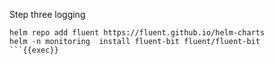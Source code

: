 Step three logging

```
helm repo add fluent https://fluent.github.io/helm-charts
helm -n monitoring  install fluent-bit fluent/fluent-bit 
```{{exec}}